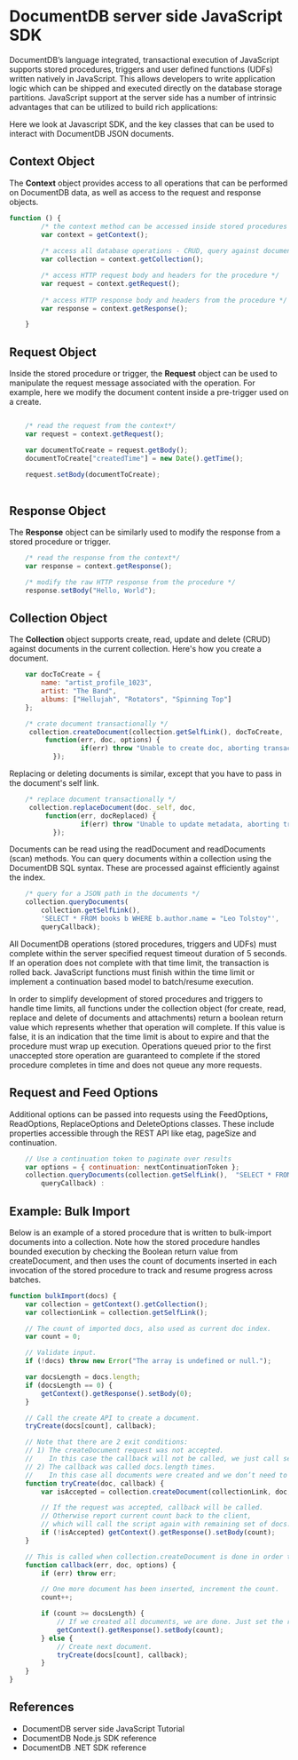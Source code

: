 DocumentDB server side JavaScript SDK
====
DocumentDB’s language integrated, transactional execution of JavaScript supports stored procedures, triggers and user defined functions (UDFs) written natively in JavaScript. This allows developers to write application logic which can be shipped and executed directly on the database storage partitions. JavaScript support at the server side has a number of intrinsic advantages that can be utilized to build rich applications:

Here we look at Javascript SDK, and the key classes that can be used to interact with DocumentDB JSON documents.

Context Object
---
The **Context** object provides access to all operations that can be performed on DocumentDB data, as well as access to the request and response objects. 

```js
function () {
        /* the context method can be accessed inside stored procedures and triggers*/
        var context = getContext();
        
        /* access all database operations - CRUD, query against documents in the current collection */
        var collection = context.getCollection();

        /* access HTTP request body and headers for the procedure */
        var request = context.getRequest();
        
        /* access HTTP response body and headers from the procedure */
        var response = context.getResponse();

    }

```

Request Object
---
Inside the stored procedure or trigger, the **Request** object can be used to manipulate the request message associated with the operation. For example, here we modify the document content inside a pre-trigger used on a create.


```js

    /* read the request from the context*/
    var request = context.getRequest();

    var documentToCreate = request.getBody();
    documentToCreate["createdTime"] = new Date().getTime();
    
    request.setBody(documentToCreate);
    
```

Response Object
---
The **Response** object can be similarly used to modify the response from a stored procedure or trigger.

```js
    /* read the response from the context*/
    var response = context.getResponse();

    /* modify the raw HTTP response from the procedure */
    response.setBody("Hello, World");

```

Collection Object
---
The **Collection** object supports create, read, update and delete (CRUD) against documents in the current collection. Here's how you create a document.

```JavaScript
    var docToCreate = { 
        name: "artist_profile_1023",
        artist: "The Band",
        albums: ["Hellujah", "Rotators", "Spinning Top"]
    };

    /* crate document transactionally */
     collection.createDocument(collection.getSelfLink(), docToCreate, 
         function(err, doc, options) {
                  if(err) throw "Unable to create doc, aborting transaction";
           });


```
Replacing or deleting documents is similar, except that you have to pass in the document's self link. 

```JavaScript
    /* replace document transactionally */
     collection.replaceDocument(doc._self, doc, 
         function(err, docReplaced) {
                  if(err) throw "Unable to update metadata, aborting transaction";
           });


```
Documents can be read using the readDocument and readDocuments (scan) methods. You can query documents within a collection using the DocumentDB SQL syntax. These are processed against efficiently against the index.

```JavaScript
    /* query for a JSON path in the documents */
    collection.queryDocuments(
        collection.getSelfLink(), 
        'SELECT * FROM books b WHERE b.author.name = "Leo Tolstoy"',
        queryCallback);

```

All DocumentDB operations (stored procedures, triggers and UDFs) must complete within the server specified request timeout duration of 5 seconds. If an operation does not complete with that time limit, the transaction is rolled back. JavaScript functions must finish within the time limit or implement a continuation based model to batch/resume execution.

In order to simplify development of stored procedures and triggers to handle time limits, all functions under the collection object (for create, read, replace and delete of documents and attachments) return a boolean return value which represents whether that operation will complete. If this value is false, it is an indication that the time limit is about to expire and that the procedure must wrap up execution.  Operations queued prior to the first unaccepted store operation are guaranteed to complete if the stored procedure completes in time and does not queue any more requests.

Request and Feed Options
------
Additional options can be passed into requests using the FeedOptions, ReadOptions, ReplaceOptions and DeleteOptions classes. These include properties accessible through the REST API like etag, pageSize and continuation.

```js
    // Use a continuation token to paginate over results
    var options = { continuation: nextContinuationToken };
    collection.queryDocuments(collection.getSelfLink(),  "SELECT * FROM Books", options, 
        queryCallback) :

```

Example: Bulk Import
----
Below is an example of a stored procedure that is written to bulk-import documents into a collection. Note how the stored procedure handles bounded execution by checking the Boolean return value from createDocument, and then uses the count of documents inserted in each invocation of the stored procedure to track and resume progress across batches.

```js
function bulkImport(docs) {
    var collection = getContext().getCollection();
    var collectionLink = collection.getSelfLink();

    // The count of imported docs, also used as current doc index.
    var count = 0;

    // Validate input.
    if (!docs) throw new Error("The array is undefined or null.");

    var docsLength = docs.length;
    if (docsLength == 0) {
        getContext().getResponse().setBody(0);
    }

    // Call the create API to create a document.
    tryCreate(docs[count], callback);

    // Note that there are 2 exit conditions:
    // 1) The createDocument request was not accepted. 
    //    In this case the callback will not be called, we just call setBody and we are done.
    // 2) The callback was called docs.length times.
    //    In this case all documents were created and we don’t need to call tryCreate anymore. Just call setBody and we are done.
    function tryCreate(doc, callback) {
        var isAccepted = collection.createDocument(collectionLink, doc, callback);

        // If the request was accepted, callback will be called.
        // Otherwise report current count back to the client, 
        // which will call the script again with remaining set of docs.
        if (!isAccepted) getContext().getResponse().setBody(count);
    }

    // This is called when collection.createDocument is done in order to process the result.
    function callback(err, doc, options) {
        if (err) throw err;

        // One more document has been inserted, increment the count.
        count++;

        if (count >= docsLength) {
            // If we created all documents, we are done. Just set the response.
            getContext().getResponse().setBody(count);
        } else {
            // Create next document.
            tryCreate(docs[count], callback);
        }
    }
}

```

References
-----
* DocumentDB server side JavaScript Tutorial
* DocumentDB Node.js SDK reference
* DocumentDB .NET SDK reference




